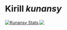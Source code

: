 # Kirill _kunansy_

<a href="https://github.com/kunansy/github-readme-stats">
<img align="center" src="https://github-readme-stats-nu-henna.vercel.app/api?username=kunansy&count_private=true&show_icons=true&theme=tokyonight" alt="Kunansy Stats" />
</a>
<a href="https://github.com/anuraghazra/github-readme-stats">
<img align="center" src="https://github-readme-stats-nu-henna.vercel.app/api/top-langs/?username=kunansy&layout=demo&theme=tokyonight&count_private=true&langs_count=10&hide=css,html,jupyternotebook,tex" />
</a>
